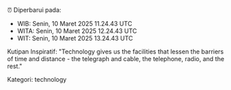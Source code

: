 ⏰ Diperbarui pada:
- WIB: Senin, 10 Maret 2025 11.24.43 UTC
- WITA: Senin, 10 Maret 2025 12.24.43 UTC
- WIT: Senin, 10 Maret 2025 13.24.43 UTC

Kutipan Inspiratif:
"Technology gives us the facilities that lessen the barriers of time and distance - the telegraph and cable, the telephone, radio, and the rest."


Kategori: technology

